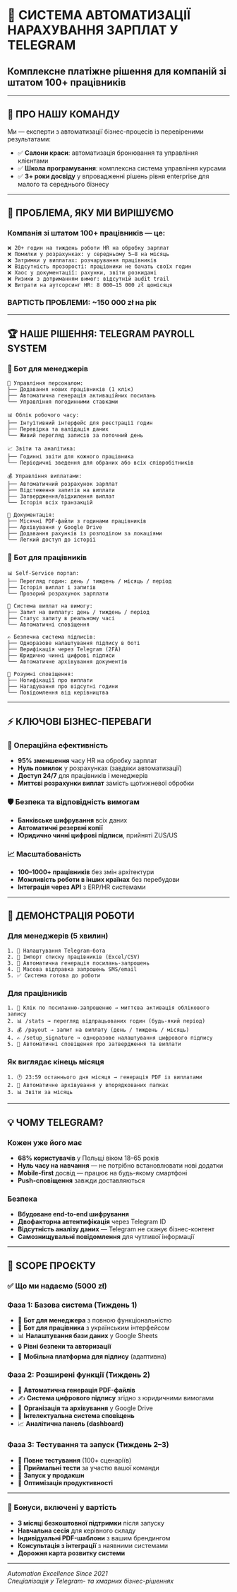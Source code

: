 # 🚀 СИСТЕМА АВТОМАТИЗАЦІЇ НАРАХУВАННЯ ЗАРПЛАТ У TELEGRAM
## Комплексне платіжне рішення для компаній зі штатом 100+ працівників

---

## 👋 **ПРО НАШУ КОМАНДУ**

Ми — експерти з автоматизації бізнес-процесів із перевіреними результатами:
- ✅ **Салони краси**: автоматизація бронювання та управління клієнтами
- ✅ **Школа програмування**: комплексна система управління курсами
- ✅ **3+ роки досвіду** у впровадженні рішень рівня enterprise для малого та середнього бізнесу

---

## 🎯 **ПРОБЛЕМА, ЯКУ МИ ВИРІШУЄМО**

### Компанія зі штатом 100+ працівників — це:
```
❌ 20+ годин на тиждень роботи HR на обробку зарплат
❌ Помилки у розрахунках: у середньому 5–8 на місяць
❌ Затримки у виплатах: розчарування працівників
❌ Відсутність прозорості: працівники не бачать своїх годин
❌ Хаос у документації: рахунки, звіти розкидані
❌ Ризики з дотриманням вимог: відсутній audit trail
❌ Витрати на аутсорсинг HR: 8 000–15 000 zł щомісяця
```

### **ВАРТІСТЬ ПРОБЛЕМИ**: ~150 000 zł на рік

---

## 🏆 **НАШЕ РІШЕННЯ: TELEGRAM PAYROLL SYSTEM**

### **📱 Бот для менеджерів**
```
🔧 Управління персоналом:
├── Додавання нових працівників (1 клік)
├── Автоматична генерація активаційних посилань
└── Управління погодинними ставками

📊 Облік робочого часу:
├── Інтуїтивний інтерфейс для реєстрації годин
├── Перевірка та валідація даних
└── Живий перегляд записів за поточний день

📈 Звіти та аналітика:
├── Годинні звіти для кожного працівника
└── Періодичні зведення для обраних або всіх співробітників

💰 Управління виплатами:
├── Автоматичний розрахунок зарплат
├── Відстеження запитів на виплати
├── Затвердження/відхилення виплат
└── Історія всіх транзакцій

📄 Документація:
├── Місячні PDF-файли з годинами працівників
├── Архівування у Google Drive
├── Додавання рахунків із розподілом за локаціями
└── Легкий доступ до історії
```

### **👥 Бот для працівників**
```
📊 Self-Service портал:
├── Перегляд годин: день / тиждень / місяць / період
├── Історія виплат і запитів
└── Прозорий розрахунок зарплати

💸 Система виплат на вимогу:
├── Запит на виплату: день / тиждень / період
├── Статус запиту в реальному часі
└── Автоматичні сповіщення

✍️ Безпечна система підписів:
├── Одноразове налаштування підпису в боті
├── Верифікація через Telegram (2FA)
├── Юридично чинні цифрові підписи
└── Автоматичне архівування документів

🔔 Розумні сповіщення:
├── Нотифікації про виплати
├── Нагадування про відсутні години
└── Повідомлення від керівництва
```

---

## ⚡ **КЛЮЧОВІ БІЗНЕС-ПЕРЕВАГИ**

### **🚀 Операційна ефективність**
- **95% зменшення** часу HR на обробку зарплат
- **Нуль помилок** у розрахунках (завдяки автоматизації)
- **Доступ 24/7** для працівників і менеджерів
- **Миттєві розрахунки виплат** замість щотижневої обробки

### **🛡️ Безпека та відповідність вимогам**
- **Банківське шифрування** всіх даних
- **Автоматичні резервні копії**
- **Юридично чинні цифрові підписи**, прийняті ZUS/US

### **📈 Масштабованість**
- **100–1000+ працівників** без змін архітектури
- **Можливість роботи в інших країнах** без перебудови
- **Інтеграція через API** з ERP/HR системами

---

## 🎨 **ДЕМОНСТРАЦІЯ РОБОТИ**
### **Для менеджерів (5 хвилин)**
```
1. 📱 Налаштування Telegram-бота
2. 👥 Імпорт списку працівників (Excel/CSV)
3. 🔗 Автоматична генерація посилань-запрошень
4. 📧 Масова відправка запрошень SMS/email
5. ✅ Система готова до роботи
```

### **Для працівників**
```
1. 📱 Клік по посиланню-запрошенню → миттєва активація облікового запису
2. 📊 /stats → перегляд відпрацьованих годин (будь-який період)
3. 💰 /payout → запит на виплату (день / тиждень / місяць)
4. ✍️ /setup_signature → одноразове налаштування цифрового підпису
5. 🔔 Автоматичні сповіщення про затвердження та виплати
```

### **Як виглядає кінець місяця**
```
1. 🕐 23:59 останнього дня місяця → генерація PDF із виплатами
2. 📁 Автоматичне архівування у впорядкованих папках
3. 📊 Звіти за місяць
```

---

## 💡 **ЧОМУ TELEGRAM?**

### **Кожен уже його має**
- **68% користувачів** у Польщі віком 18–65 років
- **Нуль часу на навчання** — не потрібно встановлювати нові додатки
- **Mobile-first** досвід — працює на будь-якому смартфоні
- **Push-сповіщення** завжди доставляються

### **Безпека**
- **Вбудоване end-to-end шифрування**
- **Двофакторна автентифікація** через Telegram ID
- **Відсутність аналізу даних** — Telegram не сканує бізнес-контент
- **Самознищувальні повідомлення** для чутливої інформації

---

## 🏁 **SCOPE ПРОЄКТУ**

### **✅ Що ми надаємо (5000 zł)**

### **Фаза 1: Базова система (Тиждень 1)**
- 🤖 **Бот для менеджера** з повною функціональністю  
- 👥 **Бот для працівника** з українським інтерфейсом  
- 📊 **Налаштування бази даних** у Google Sheets  
- 🔒 **Рівні безпеки та авторизації**  
- 📱 **Мобільна платформа для підпису** (адаптивна)  

### **Фаза 2: Розширені функції (Тиждень 2)**
- 📄 **Автоматична генерація PDF-файлів**  
- ✍️ **Система цифрового підпису** згідно з юридичними вимогами  
- 📁 **Організація та архівування** у Google Drive  
- 🔔 **Інтелектуальна система сповіщень**  
- 📈 **Аналітична панель (dashboard)**  

### **Фаза 3: Тестування та запуск (Тиждень 2–3)**
- 🧪 **Повне тестування** (100+ сценаріїв)  
- 👥 **Приймальні тести** за участю вашої команди  
- 🚀 **Запуск у продакшн**  
- 🎯 **Оптимізація продуктивності**  

---

### **🎁 Бонуси, включені у вартість**
- **3 місяці безкоштовної підтримки** після запуску  
- **Навчальна сесія** для керівного складу  
- **Індивідуальні PDF-шаблони** з вашим брендингом  
- **Консультація з інтеграції** з наявними системами  
- **Дорожня карта розвитку системи**  

---

*Automation Excellence Since 2021*  
*Спеціалізація у Telegram- та хмарних бізнес-рішеннях*
